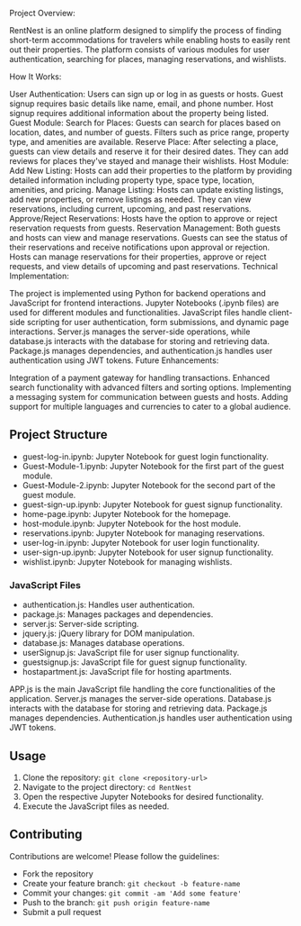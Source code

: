 Project Overview:

RentNest is an online platform designed to simplify the process of finding short-term accommodations for travelers while enabling hosts to easily rent out their properties. The platform consists of various modules for user authentication, searching for places, managing reservations, and wishlists.

How It Works:

User Authentication:
Users can sign up or log in as guests or hosts.
Guest signup requires basic details like name, email, and phone number.
Host signup requires additional information about the property being listed.
Guest Module:
Search for Places:
Guests can search for places based on location, dates, and number of guests.
Filters such as price range, property type, and amenities are available.
Reserve Place:
After selecting a place, guests can view details and reserve it for their desired dates.
They can add reviews for places they've stayed and manage their wishlists.
Host Module:
Add New Listing:
Hosts can add their properties to the platform by providing detailed information including property type, space type, location, amenities, and pricing.
Manage Listing:
Hosts can update existing listings, add new properties, or remove listings as needed.
They can view reservations, including current, upcoming, and past reservations.
Approve/Reject Reservations:
Hosts have the option to approve or reject reservation requests from guests.
Reservation Management:
Both guests and hosts can view and manage reservations.
Guests can see the status of their reservations and receive notifications upon approval or rejection.
Hosts can manage reservations for their properties, approve or reject requests, and view details of upcoming and past reservations.
Technical Implementation:

The project is implemented using Python for backend operations and JavaScript for frontend interactions.
Jupyter Notebooks (.ipynb files) are used for different modules and functionalities.
JavaScript files handle client-side scripting for user authentication, form submissions, and dynamic page interactions.
Server.js manages the server-side operations, while database.js interacts with the database for storing and retrieving data.
Package.js manages dependencies, and authentication.js handles user authentication using JWT tokens.
Future Enhancements:

Integration of a payment gateway for handling transactions.
Enhanced search functionality with advanced filters and sorting options.
Implementing a messaging system for communication between guests and hosts.
Adding support for multiple languages and currencies to cater to a global audience.



## Project Structure

- guest-log-in.ipynb: Jupyter Notebook for guest login functionality.
- Guest-Module-1.ipynb: Jupyter Notebook for the first part of the guest module.
- Guest-Module-2.ipynb: Jupyter Notebook for the second part of the guest module.
- guest-sign-up.ipynb: Jupyter Notebook for guest signup functionality.
- home-page.ipynb: Jupyter Notebook for the homepage.
- host-module.ipynb: Jupyter Notebook for the host module.
- reservations.ipynb: Jupyter Notebook for managing reservations.
- user-log-in.ipynb: Jupyter Notebook for user login functionality.
- user-sign-up.ipynb: Jupyter Notebook for user signup functionality.
- wishlist.ipynb: Jupyter Notebook for managing wishlists.

### JavaScript Files

- authentication.js: Handles user authentication.
- package.js: Manages packages and dependencies.
- server.js: Server-side scripting.
- jquery.js: jQuery library for DOM manipulation.
- database.js: Manages database operations.
- userSignup.js: JavaScript file for user signup functionality.
- guestsignup.js: JavaScript file for guest signup functionality.
- hostapartment.js: JavaScript file for hosting apartments.


APP.js is the main JavaScript file handling the core functionalities of the application.
Server.js manages the server-side operations.
Database.js interacts with the database for storing and retrieving data.
Package.js manages dependencies.
Authentication.js handles user authentication using JWT tokens.

## Usage

1. Clone the repository: `git clone <repository-url>`
2. Navigate to the project directory: `cd RentNest`
3. Open the respective Jupyter Notebooks for desired functionality.
4. Execute the JavaScript files as needed.

## Contributing

Contributions are welcome! Please follow the guidelines:
- Fork the repository
- Create your feature branch: `git checkout -b feature-name`
- Commit your changes: `git commit -am 'Add some feature'`
- Push to the branch: `git push origin feature-name`
- Submit a pull request
